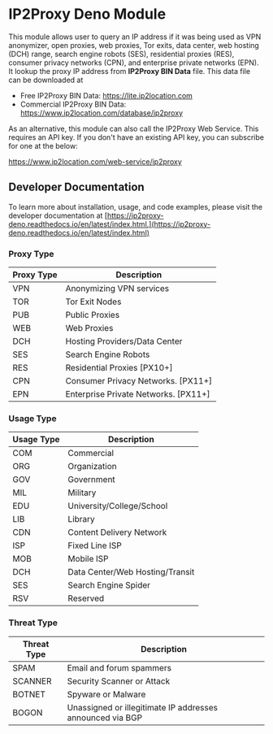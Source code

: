 # IP2Proxy Deno Module

This module allows user to query an IP address if it was being used as VPN anonymizer, open proxies, web proxies, Tor exits, data center, web hosting (DCH) range, search engine robots (SES), residential proxies (RES), consumer privacy networks (CPN), and enterprise private networks (EPN). It lookup the proxy IP address from **IP2Proxy BIN Data** file. This data file can be downloaded at

* Free IP2Proxy BIN Data: <https://lite.ip2location.com>
* Commercial IP2Proxy BIN Data: <https://www.ip2location.com/database/ip2proxy>

As an alternative, this module can also call the IP2Proxy Web Service. This requires an API key. If you don't have an existing API key, you can subscribe for one at the below:

https://www.ip2location.com/web-service/ip2proxy

## Developer Documentation
To learn more about installation, usage, and code examples, please visit the developer documentation at [https://ip2proxy-deno.readthedocs.io/en/latest/index.html.](https://ip2proxy-deno.readthedocs.io/en/latest/index.html)

### Proxy Type

|Proxy Type|Description|
|---|---|
|VPN|Anonymizing VPN services|
|TOR|Tor Exit Nodes|
|PUB|Public Proxies|
|WEB|Web Proxies|
|DCH|Hosting Providers/Data Center|
|SES|Search Engine Robots|
|RES|Residential Proxies [PX10+]|
|CPN|Consumer Privacy Networks. [PX11+]|
|EPN|Enterprise Private Networks. [PX11+]|

### Usage Type

|Usage Type|Description|
|---|---|
|COM|Commercial|
|ORG|Organization|
|GOV|Government|
|MIL|Military|
|EDU|University/College/School|
|LIB|Library|
|CDN|Content Delivery Network|
|ISP|Fixed Line ISP|
|MOB|Mobile ISP|
|DCH|Data Center/Web Hosting/Transit|
|SES|Search Engine Spider|
|RSV|Reserved|

### Threat Type

|Threat Type|Description|
|---|---|
|SPAM|Email and forum spammers|
|SCANNER|Security Scanner or Attack|
|BOTNET|Spyware or Malware|
|BOGON|Unassigned or illegitimate IP addresses announced via BGP|
